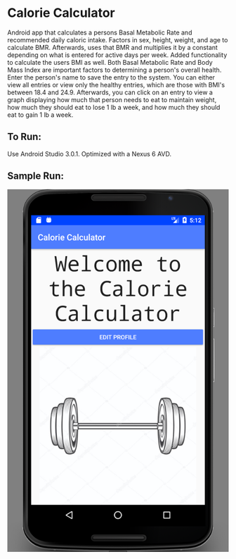 # Calorie Calculator
Android app that calculates a persons Basal Metabolic Rate and recommended daily caloric intake.
Factors in sex, height, weight, and age to calculate BMR. Afterwards, uses that BMR and multiplies it by a constant depending on what is entered for active days per week. Added functionality to calculate the users BMI as well. Both Basal Metabolic Rate and Body Mass Index are important factors to determining a person's overall health. 
Enter the person's name to save the entry to the system. You can either view all entries or view only the healthy entries, which are those with BMI's between 18.4 and 24.9. Afterwards, you can click on an entry to view a graph displaying how much that person needs to eat to maintain weight, how much they should eat to lose 1 lb a week, and how much they should eat to gain 1 lb a week. 

## To Run:
Use Android Studio 3.0.1. Optimized with a Nexus 6 AVD. 

## Sample Run: 
![Home](sampleImages/Home.png?raw=true "Homepage")
